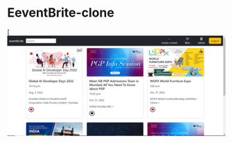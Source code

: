 # EeventBrite-clone
[![name](https://github.com/Shamshadz/EeventBrite-clone/blob/master/static/images/eventbrite.png?raw=true)
